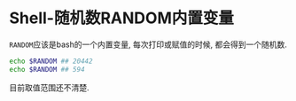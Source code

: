# Shell-随机数RANDOM内置变量

`RANDOM`应该是bash的一个内置变量, 每次打印或赋值的时候, 都会得到一个随机数.

```bash
echo $RANDOM ## 20442
echo $RANDOM ## 594
```

目前取值范围还不清楚.
